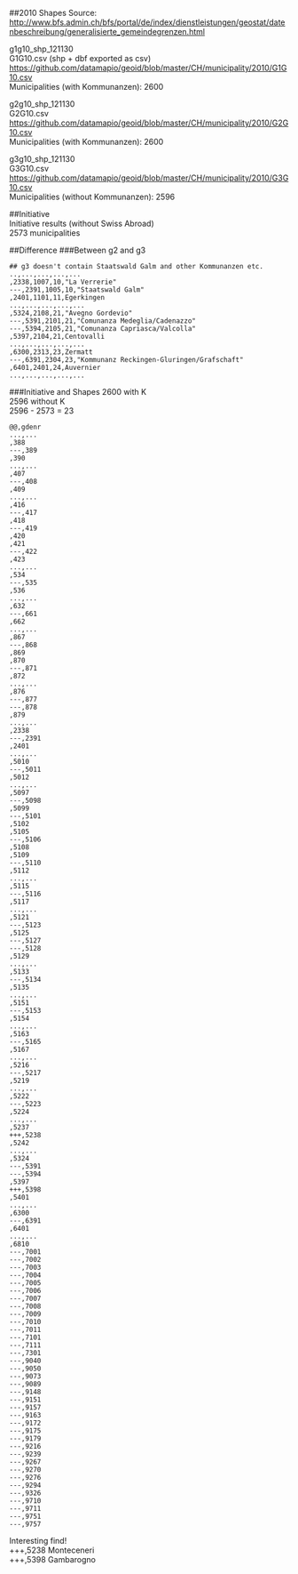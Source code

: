 
##2010 Shapes
Source:   
http://www.bfs.admin.ch/bfs/portal/de/index/dienstleistungen/geostat/datenbeschreibung/generalisierte_gemeindegrenzen.html

g1g10_shp_121130     
G1G10.csv (shp + dbf exported as csv)     
https://github.com/datamapio/geoid/blob/master/CH/municipality/2010/G1G10.csv     
Municipalities (with Kommunanzen): 2600    

g2g10_shp_121130    
G2G10.csv     
https://github.com/datamapio/geoid/blob/master/CH/municipality/2010/G2G10.csv    
Municipalities (with Kommunanzen): 2600    

g3g10_shp_121130    
G3G10.csv    
https://github.com/datamapio/geoid/blob/master/CH/municipality/2010/G3G10.csv    
Municipalities (without Kommunanzen): 2596     

##Initiative   
Initiative results (without Swiss Abroad)    
2573 municipalities    


##Difference
###Between g2 and g3
```
## g3 doesn't contain Staatswald Galm and other Kommunanzen etc.
..,...,...,...,...
,2338,1007,10,"La Verrerie"
---,2391,1005,10,"Staatswald Galm"
,2401,1101,11,Egerkingen
...,...,...,...,...
,5324,2108,21,"Avegno Gordevio"
---,5391,2101,21,"Comunanza Medeglia/Cadenazzo"
---,5394,2105,21,"Comunanza Capriasca/Valcolla"
,5397,2104,21,Centovalli
...,...,...,...,...
,6300,2313,23,Zermatt
---,6391,2304,23,"Kommunanz Reckingen-Gluringen/Grafschaft"
,6401,2401,24,Auvernier
...,...,...,...,...
```

###Initiative and Shapes
2600 with K   
2596 without K   
2596 - 2573 = 23
```
@@,gdenr
...,...
,388
---,389
,390
...,...
,407
---,408
,409
...,...
,416
---,417
,418
---,419
,420
,421
---,422
,423
...,...
,534
---,535
,536
...,...
,632
---,661
,662
...,...
,867
---,868
,869
,870
---,871
,872
...,...
,876
---,877
---,878
,879
...,...
,2338
---,2391
,2401
...,...
,5010
---,5011
,5012
...,...
,5097
---,5098
,5099
---,5101
,5102
,5105
---,5106
,5108
,5109
---,5110
,5112
...,...
,5115
---,5116
,5117
...,...
,5121
---,5123
,5125
---,5127
---,5128
,5129
...,...
,5133
---,5134
,5135
...,...
,5151
---,5153
,5154
...,...
,5163
---,5165
,5167
...,...
,5216
---,5217
,5219
...,...
,5222
---,5223
,5224
...,...
,5237
+++,5238
,5242
...,...
,5324
---,5391
---,5394
,5397
+++,5398
,5401
...,...
,6300
---,6391
,6401
...,...
,6810
---,7001
---,7002
---,7003
---,7004
---,7005
---,7006
---,7007
---,7008
---,7009
---,7010
---,7011
---,7101
---,7111
---,7301
---,9040
---,9050
---,9073
---,9089
---,9148
---,9151
---,9157
---,9163
---,9172
---,9175
---,9179
---,9216
---,9239
---,9267
---,9270
---,9276
---,9294
---,9326
---,9710
---,9711
---,9751
---,9757
```

Interesting find!   
+++,5238 Monteceneri    
+++,5398 Gambarogno   
